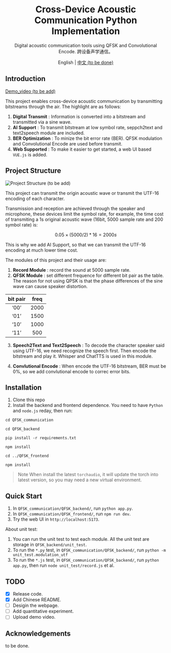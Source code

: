 <div align="center">

# Cross-Device Acoustic Communication Python Implementation

Digital acoustic communication tools using QFSK and Convolutional Encode. 跨设备声学通信。

English | [中文 (to be done)](docs/README-zh.md)

</div>

## Introduction
[Demo_video (to be add)](/#)

This project enables cross-device acoustic communication by transmitting bitstreams through the air. The highlight are as follows:
1. **Digital Transmit** : Information is converted into a bitstream and transmitted via a sine wave.
2. **AI Support** : To transmit bitstream at low symbol rate, seppch2text and text2speech module are included.
3. **BER Optimization** : To minize the bit error rate (BER). QFSK modulation and Convolutional Encode are used before transmit.
4. **Web Supported** : To make it easier to get started, a web UI based `VUE.js` is added.

## Project Structure
![Project Structure (to be add)](/#)

This project can transmit the origin acoustic wave or transmit the UTF-16 encoding of each character.

Transmission and reception are achieved through the speaker and microphone, these devices limit the symbol rate, for example, the time cost of transmiting a 1s original acoustic wave (16bit, 5000 sample rate and 200 symbol rate) is:

$$0.05 \times (5000 / 2) * 16 = 2000s$$

This is why we add AI Support, so that we can transmit the UTF-16 encoding at much lower time cost.

The modules of this project and their usage are:
1. **Record Module** : record the sound at 5000 sample rate.
2. **QFSK Module** : set different frequence for different bit pair as the table. The reason for not using QPSK is that the phase differences of the sine wave can cause speaker distortion.

| bit pair | freq |
| :--: | :--: |
| ‘00’ | 2000 |
| ‘01’ | 1500 |
| ‘10’ | 1000 |
| ‘11’ | 500 |

3. **Speech2Text and Text2Speech** : To decode the character speaker said using UTF-16, we need recognize the speech first. Then encode the bitstream and play it. Whisper and ChatTTS is used in this module.

4. **Convlutional Encode** : When encode the UTF-16 bitstream, BER must be 0\%, so we add convlutional encode to correc error bits.

## Installation
1. Clone this repo
2. Install the backend and frontend dependence. You need to have `Python` and `node.js` reday, then run:

```cd QFSK_communication```

```cd QFSK_backend```

```pip install -r requirements.txt```

```npm install```

```cd ../QFSK_frontend```

```npm install```

> Note
> When install the latest `torchaudio`, it will update the torch into latest version, so you may need a new virtual environment.

## Quick Start
1. In `QFSK_communication/QFSK_backend/`, run `python app.py`.
2. In `QFSK_communication/QFSK_frontend/`, run `npm run dev`.
3. Try the web UI in `http://localhost:5173`.

About unit test:
1. You can run the unit test to test each module. All the unit test are storage in `QFSK_backend/unit_test`.
2. To run the `*.py` test, in `QFSK_communication/QFSK_backend/`, run `python -m unit_test.modulation_utf`
3. To run the `*.js` test, in `QFSK_communication/QFSK_backend/`, run `python app.py`, then run `node unit_test/record.js` et al.

## TODO
- [x] Release code.
- [x] Add Chinese README.
- [ ] Desigin the webpage.
- [ ] Add quantitative experiment.
- [ ] Upload demo video.

## Acknowledgements
to be done.